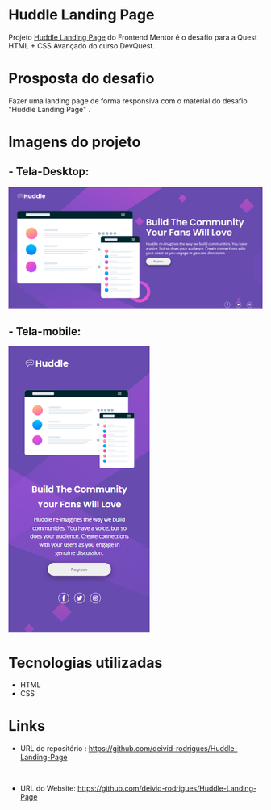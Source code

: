 # Huddle Landing Page
Projeto [Huddle Landing Page](https://www.frontendmentor.io/challenges/huddle-landing-page-with-a-single-introductory-section-B_2Wvxgi0) do Frontend Mentor é o desafio para a Quest HTML + CSS Avançado do curso DevQuest.

# Prosposta do desafio
Fazer uma landing page de forma responsiva com o material do desafio "Huddle Landing Page" . 

# Imagens do projeto
## - Tela-Desktop:
<img src="./src/images/tela-desktop.png">

## - Tela-mobile:
<img src="./src/images/tela-mobile.png">
<br>

# Tecnologias utilizadas
- HTML
- CSS

# Links
- URL do repositório : 
https://github.com/deivid-rodrigues/Huddle-Landing-Page
<br>

- URL do Website:
https://github.com/deivid-rodrigues/Huddle-Landing-Page
